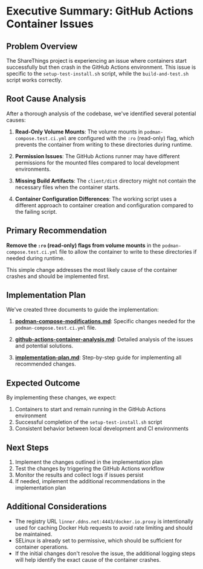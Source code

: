 # Executive Summary: GitHub Actions Container Issues

## Problem Overview

The ShareThings project is experiencing an issue where containers start successfully but then crash in the GitHub Actions environment. This issue is specific to the `setup-test-install.sh` script, while the `build-and-test.sh` script works correctly.

## Root Cause Analysis

After a thorough analysis of the codebase, we've identified several potential causes:

1. **Read-Only Volume Mounts**: The volume mounts in `podman-compose.test.ci.yml` are configured with the `:ro` (read-only) flag, which prevents the container from writing to these directories during runtime.

2. **Permission Issues**: The GitHub Actions runner may have different permissions for the mounted files compared to local development environments.

3. **Missing Build Artifacts**: The `client/dist` directory might not contain the necessary files when the container starts.

4. **Container Configuration Differences**: The working script uses a different approach to container creation and configuration compared to the failing script.

## Primary Recommendation

**Remove the `:ro` (read-only) flags from volume mounts** in the `podman-compose.test.ci.yml` file to allow the container to write to these directories if needed during runtime.

This simple change addresses the most likely cause of the container crashes and should be implemented first.

## Implementation Plan

We've created three documents to guide the implementation:

1. **[podman-compose-modifications.md](podman-compose-modifications.md)**: Specific changes needed for the `podman-compose.test.ci.yml` file.

2. **[github-actions-container-analysis.md](github-actions-container-analysis.md)**: Detailed analysis of the issues and potential solutions.

3. **[implementation-plan.md](implementation-plan.md)**: Step-by-step guide for implementing all recommended changes.

## Expected Outcome

By implementing these changes, we expect:

1. Containers to start and remain running in the GitHub Actions environment
2. Successful completion of the `setup-test-install.sh` script
3. Consistent behavior between local development and CI environments

## Next Steps

1. Implement the changes outlined in the implementation plan
2. Test the changes by triggering the GitHub Actions workflow
3. Monitor the results and collect logs if issues persist
4. If needed, implement the additional recommendations in the implementation plan

## Additional Considerations

- The registry URL `linner.ddns.net:4443/docker.io.proxy` is intentionally used for caching Docker Hub requests to avoid rate limiting and should be maintained.
- SELinux is already set to permissive, which should be sufficient for container operations.
- If the initial changes don't resolve the issue, the additional logging steps will help identify the exact cause of the container crashes.